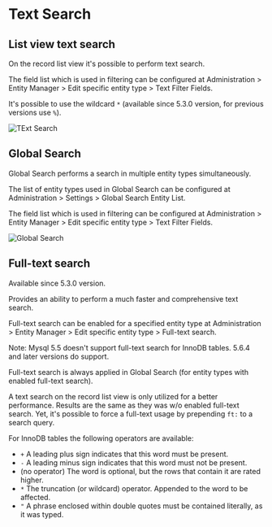 # Text Search

## List view text search

On the record list view it's possible to perform text search.

The field list which is used in filtering can be configured at Administration > Entity Manager > Edit specific entity type > Text Filter Fields.

It's possible to use the wildcard `*` (available since 5.3.0 version, for previous versions use `%`).

![TExt Search](https://raw.githubusercontent.com/espocrm/documentation/master/_static/images/user-guide/text-search/1.png)

## Global Search

Global Search performs a search in multiple entity types simultaneously.

The list of entity types used in Global Search can be configured at Administration > Settings > Global Search Entity List.

The field list which is used in filtering can be configured at Administration > Entity Manager > Edit specific entity type > Text Filter Fields.

![Global Search](https://raw.githubusercontent.com/espocrm/documentation/master/_static/images/user-guide/text-search/2.png)

## Full-text search

Available since 5.3.0 version.

Provides an ability to perform a much faster and comprehensive text search.

Full-text search can be enabled for a specified entity type at Administration > Entity Manager > Edit specific entity type > Full-text search.

Note: Mysql 5.5 doesn't support full-text search for InnoDB tables. 5.6.4 and later versions do support.

Full-text search is always applied in Global Search (for entity types with enabled full-text search).

A text search on the record list view is only utilized for a better performance. Results are the same as they was w/o enabled full-text search. Yet, it's possible to force a full-text usage by prepending `ft:` to a search query.

For InnoDB tables the following operators are available:

* `+` A leading plus sign indicates that this word must be present.
* `-` A leading minus sign indicates that this word must not be present.
* (no operator) The word is optional, but the rows that contain it are rated higher.
* `*` The truncation (or wildcard) operator. Appended to the word to be affected.
* `"` A phrase enclosed within double quotes must be contained literally, as it was typed.
